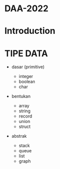 # DAA-2022

# Introduction

# TIPE DATA

- dasar (primitive)

  - integer
  - boolean
  - char

- bentukan

  - array
  - string
  - record
  - union
  - struct

- abstrak
  - stack
  - queue
  - list
  - graph
